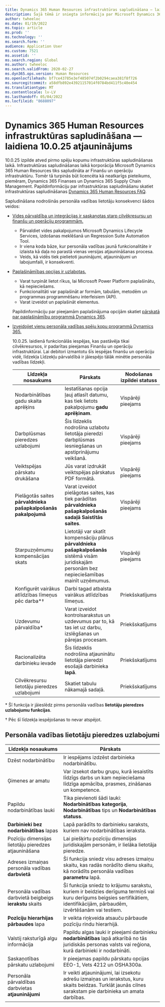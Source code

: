 ```yaml
---
title: Dynamics 365 Human Resources infrastruktūras sapludināšana — laidiena 10.0.25 atjauninājums
description: Šajā tēmā ir sniegta informācija par Microsoft Dynamics 365 Human Resources izlaidi 10.0.25, kas atved pirmo spēju kopumu infrastruktūras saplūdē.
author: twheeloc
ms.date: 01/19/2022
ms.topic: article
ms.prod: ''
ms.technology: ''
ms.search.form: ''
audience: Application User
ms.custom: 7521
ms.assetid: ''
ms.search.region: Global
ms.author: twheeloc
ms.search.validFrom: 2020-02-27
ms.dyn365.ops.version: Human Resources
ms.openlocfilehash: bf7ce43785e3ef485074f2b0294caea381f8f726
ms.sourcegitcommit: a58dfb892e43921157014f0784bd411f5c40e454
ms.translationtype: MT
ms.contentlocale: lv-LV
ms.lasthandoff: 05/04/2022
ms.locfileid: "8688097"
---
```

# <a name="dynamics-365-human-resources-infrastructure-merge---release-10025-update"></a>Dynamics 365 Human Resources infrastruktūras sapludināšana — laidiena 10.0.25 atjauninājums

10.0.25 izpilde atved pirmo spēju kopumu infrastruktūras sapludināšanas laikā. Infrastruktūras sapludināšanas laikā korporācija Microsoft Dynamics 365 Human Resources tiks sapludināta ar Finanšu un operāciju infrastruktūru. Tomēr tā turpinās būt licencēta kā neatkarīgs pieteikums, piemēram, Dynamics 365 Finanses un Dynamics 365 Supply Chain Management. Papildinformāciju par infrastruktūras sapludināšanu skatiet infrastruktūras sapludināšanas [Dynamics 365 Human Resources FAQ](../human-resources/hr-infrastructure-merge-faq.md).

Sapludināšana nodrošinās personāla vadības lietotāju konsekvenci šādos veidos:

- [Vides pārvaldība un integrācijas ir saskaņotas starp cilvēkresursu un finanšu un operāciju programmām.](/dynamics365-release-plan/2021wave2/human-resources/dynamics365-human-resources/consistent-environment-management-integrations-between-human-resources-finance-operations-apps)

    - Pārvaldiet vides pakalpojumos Microsoft Dynamics Lifecycle Services, izdošanas meklēšanā un Regression Suite Automation Tool.
    - Ir viena koda bāze, kur personāla vadības jaunā funkcionalitāte ir izlaista kā daļa no parastā vienas versijas atjaunināšanas procesa.
    - Veids, kā vidēs tiek pielietoti jauninājumi, atjauninājumi un labojumfaili, ir konsekventi.

- [Paplašināmības opcijas ir uzlabotas.](/dynamics365-release-plan/2021wave2/human-resources/dynamics365-human-resources/improve-extensibility-options)

    - Varat turpināt lietot rīkus, lai Microsoft Power Platform paplašinātu, kā nepieciešams.
    - Funkcionalitāti var paplašināt ar formām, tabulām, metodēm un programmas programmēšanu interfeisiem (API).
    - Varat izveidot un paplašināt elementus.

    Papildinformāciju par pieejamām paplašinājuma opcijām skatiet [pārskatā par paplašināmību programmā Dynamics 365](../fin-ops-core/dev-itpro/extensibility/extensibility-home-page.md).

- [Izveidojiet vienu personāla vadības spēju kopu programmā Dynamics 365.](/dynamics365-release-plan/2021wave2/human-resources/dynamics365-human-resources/create-one-set-human-resources-capabilities-within-dynamics-365)

    10.0.25. laidienā funkcionālās iespējas, kas pastāvēja tikai cilvēkresursos, ir padarītas pieejamas Finanšu un operāciju infrastruktūrai. Lai debitori izmantotu šīs iespējas finanšu un operāciju vidē, līdzekļa Līdzekļu pārvaldībā ir jāiespējo tālāk minētie personāla vadības līdzekļi.

    | Līdzekļa nosaukums | Pārskats | Nodošanas izpildei statuss | 
    |--------------|----------|----------------| 
    | Nodarbinātības gadu skaita aprēķins | Iestatīšanas opcija ļauj atlasīt datumu, kas tiek lietots pakalpojumu **gadu aprēķinam**. | Vispārēji pieejams | 
    | Darbplūsmas pieredzes uzlabojumi | Šis līdzeklis nodrošina uzlabotu lietotāja pieredzi darbplūsmas iesniegšanas un apstiprinājumu veikšanā. | Vispārēji pieejams | 
    | Veiktspējas pārskatu drukāšana | Jūs varat izdrukāt veiktspējas pārskatus PDF formātā. | Vispārēji pieejams | 
    | Pielāgotās saites **pārvaldnieka pašapkalpošanās pakalpojumā** | Varat izveidot pielāgotas saites, kas tiek parādītas **pārvaldnieka pašapkalpošanās** **sadaļā Saistītās saites**. | Vispārēji pieejams | 
    | Starpuzņēmumu kompensācijas skats | Lietotāji var skatīt kompensāciju plānus **pārvaldnieka pašapkalpošanās** sistēmā visām juridiskajām personām bez nepieciešamības mainīt uzņēmumus. | Vispārēji pieejams | 
    | Konfigurēt vairākus atlīdzības līmeņus pēc darba\*&dagger; | Darbi tagad atbalsta vairākus atlīdzības līmeņus. | Priekšskatījums | 
    | Uzdevumu pārvaldība\* | Varat izveidot kontrolsarakstus un uzdevumus par to, kā tas iet uz darbu, izslēgšanas un pārejas procesam. | Priekšskatījums | 
    | Racionalizēta darbinieku ievade | Šis līdzeklis nodrošina atjauninātu lietotāja pieredzi esošajā darbinieka **lapā**. | Priekšskatījums | 
    | Cilvēkresursu lietotāju pieredzes uzlabojumi | Skatiet tabulu nākamajā sadaļā.  | Priekšskatījums | 

\* Šī funkcija ir jāieslēdz pirms personāla vadības **lietotāju pieredzes uzlabojumu funkcijas**.

&dagger; Pēc šī līdzekļa iespējošanas to nevar atspējot.

## <a name="human-resource-user-experience-enhancements"></a>Personāla vadības lietotāju pieredzes uzlabojumi

| Līdzekļa nosaukums | Pārskats | 
|--------------|----------| 
| Dzēst nodarbinātību | Ir iespējams izdzēst darbinieka nodarbinātību. | 
| Ģimenes ar amatu | Var izsekot darbu grupu, kurā iesaistīts līdzīgs darbs un kam nepieciešama līdzīga apmācība, prasmes, zināšanas un kompetence. | 
| Papildu nodarbinātības lauki | Tika pievienoti šādi lauki: **Nodarbinātības kategorija**, **Nodarbinātības** tips un **Nodarbinātības statuss**. | 
| **Darbinieki bez nodarbinātības** lapas | Lapā parādīts to darbinieku saraksts, kuriem nav nodarbinātības ieraksta. | 
| Pozīciju dimensijas lietotāju pieredzes atjaunināšana | Lai piešķirtu pozīciju dimensijas juridiskajām personām, ir lielāka lietotāja pieredze. | 
| Adreses izmaiņas personāla vadības **darbvietā** | Šī funkcija sniedz visu adreses izmaiņu skaitu, kas radās norādīto dienu skaitu, kā norādīts personāla vadības **parametru** lapā. | 
| Personāla vadības darbvietā beigbeigs **ierakstu** skaits | Šī funkcija sniedz to krājumu sarakstu, kuriem ir beidzies derīguma termiņš vai kuru derīgums beigsies sertifikātiem, identifikācijām, pārbaudēm, izvērtēšanām vai testiem. | 
| **Pozīciju hierarhijas pārbaudes** lapa | Ir veikta riņķveida atsauču pārbaude pozīciju rindu hierarhijā. | 
| Valstij raksturīgā algu informācija | Papildu algas lauki ir pieejami darbinieku **nodarbinātības** lapā atkarībā no tās juridiskās personas valsts vai reģiona, kurā darbinieki ir nodarbināti. | 
| Saskaņotības pārskatu uzlabojumi | Ir pieejamas papildu pārskatu opcijas EEO-1, Vets 4212 un OSHA300a. | 
| Personāla pārvaldības darbvietas **atjauninājumi** | Ir veikti atjauninājumi, lai izsekotu adrešu izmaiņas un ierakstus, kuru skaits beidzas. Turklāt jaunās cilnes sarakstam pie darbinieka un amata darbības. | 
